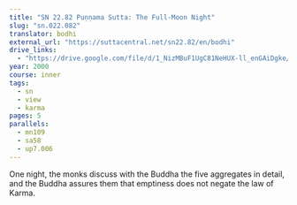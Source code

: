 ```yaml
---
title: "SN 22.82 Puṇṇama Sutta: The Full-Moon Night"
slug: "sn.022.082"
translator: bodhi
external_url: "https://suttacentral.net/sn22.82/en/bodhi"
drive_links:
  - "https://drive.google.com/file/d/1_NizMBuF1UgC81NeHUX-ll_enGAiDgke/view?usp=drivesdk"
year: 2000
course: inner
tags:
  - sn
  - view
  - karma
pages: 5
parallels:
  - mn109
  - sa58
  - up7.006
---
```


One night, the monks discuss with the Buddha the five aggregates in detail, and the Buddha assures them that emptiness does not negate the law of Karma.
